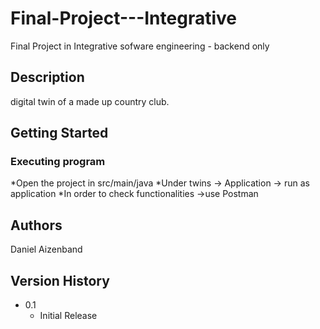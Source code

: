 # Final-Project---Integrative

Final Project in Integrative sofware engineering - backend only

## Description

digital twin of a made up country club.

## Getting Started

### Executing program

*Open the project in src/main/java
*Under twins -> Application -> run as application
*In order to check functionalities ->use Postman


## Authors

Daniel Aizenband

## Version History

* 0.1
    * Initial Release
